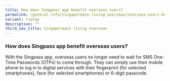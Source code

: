 ```yaml
---
title: How does Singpass app benefit overseas users?
permalink: /general-info/singaporeans-living-overseas/overseas-users-benefits/
variant: tiptap
description: ""
third_nav_title: Singaporeans living overseas
---
```

<h3>How does Singpass app benefit overseas users?</h3>
<p>With the Singpass app, overseas users no longer need to wait for SMS One-Time
Passwords (OTPs) to come through. They can simply use their mobile phone
to log in to digital services with their fingerprint (for selected smartphones),
face (for selected smartphones) or 6-digit passcode.</p>